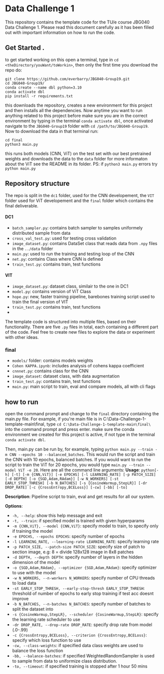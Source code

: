 # Data Challenge 1
This repository contains the template code for the TU/e course JBG040 Data Challenge 1.
Please read this document carefully as it has been filled out with important information on how to run the code.

## Get Started .
to get started working on this open a terminal, type in `cd <theDirectory/youWant/toWorkin>`, then only the first time you download the repo do:
```
git clone https://github.com/everbarry/JBG040-Group19.git
cd JBG040-Group19/
conda create --name dbl python=3.10 
conda activate dbl 
pip install -r requirements.txt
```
this downloads the repository, creates a new environment for this project and then installs all the dependencies.
Now anytime you want to run anything related to this project before make sure you are in the correct environment by typing in the terminal `conda activate dbl`, once activated navigate to the `JBG040-Group19` folder with `cd /path/to/JBG040-Group19`.
Now to download the data in that terminal run:
```
cd final
python3 main.py
```
this runs both models (CNN, ViT) on the test set with our best pretrained weights and downloads the data to the `data` folder 
for more informaton about the ViT see the README in its folder.
PS: if `python3 main.py` errors try `python main.py`

## Repository structure
The repo is split in the `dc1` folder, used for the CNN developement, the `VIT` folder used for ViT developement and the `final` folder which contains the final deliverable.
#### DC1
- `batch_sampler.py`: contains batch sampler to samples uniformely distributed sample from data
- `cross_val_test.py`: used for testing cross validation
- `image_dataset.py`: contains DataSet class that reads data from `.npy` files in the `../data` folder
- `main.py`: used to run the training and testing loop of the CNN
- `net.py`: contains Class where CNN is defined 
- `train_test.py`: contains train, test functions

#### VIT 
- `image_dataset.py`: dataset class, similair to the one in DC1
- `model.py`: contains version of ViT Class
- `hope.py`: new, faster training pipeline, barebones training script used to train the final version of VIT
-  `train_test.py`: contains train, test functions
- 
The template code is structured into multiple files, based on their functionality. 
There are five `.py` files in total, each containing a different part of the code. 
Feel free to create new files to explore the data or experiment with other ideas.

### final
- `models/` folder: contains models weights
- `Cohen KAPPA.ipynb`: includes analysis of cohens kappa coefficient
- `cnnnet.py`: contains class for the CNN
- `image_dataset`: dataset class, with data augmentation
- `train_test.py`: contains train, test functions
- `main.py`: main script to train, eval and compare models, all with cli flags

## how to run
open the command prompt and change to the `final` directory containing the main.py file.
For example, if you're main file is in C:\Data-Challenge-1-template-main\final\, 
type `cd C:\Data-Challenge-1-template-main\final\` into the command prompt and press enter.
make sure the conda environment we created for this project is active, if not type in the terminal `conda activate dbl`.

Then, main.py can be run by, for example, typing `python main.py --train -m CNN --epochs 10 --balanced_batches`.
This would run the script and train the CNN with 10 epochs, balanced batches.
If you would want to run the script to train the ViT for 20 epochs, 
you would type `main.py --train --model ViT -e 20`.
Here are all the command line arguments:
**Usage**: `python[-h] [-t] [-m {CNN,ViT}] [-e EPOCHS] [-l LEARNING_RATE] [-p PATCH_SIZE] [-d DEPTH] [-o {SGD,Adam,RAdam}] [-w N_WORKERS] [-st EARLY_STOP_THRESH] [-b N_BATCHES] [-s {CosineWarmup,StepLR}] [-dr DROP_RATE] [-c {CrossEntropy,BCELoss}] [-cw] [-bb] [-to]`

**Description**: Pipeline script to train, eval and get results for all our system.

**Options**:
- `-h, --help`: show this help message and exit
- `-t, --train`: if specified model is trained with given hyperparams
- `-m {CNN,ViT}, --model {CNN,ViT}`: specify model to train, to specify only if training the model
- `-e EPOCHS, --epochs EPOCHS`: specify number of epochs
- `-l LEARNING_RATE, --learning-rate LEARNING_RATE`: specify learning rate
- `-p PATCH_SIZE, --patch-size PATCH_SIZE`: specify size of patch to section image, e.g: 8 = divide 128x128 image in 8x8 patches
- `-d DEPTH, --depth DEPTH`: specify number of layers in the hidden dimension of the model
- `-o {SGD,Adam,RAdam}, --optimizer {SGD,Adam,RAdam}`: specify optimizer to use with the model
- `-w N_WORKERS, --n-workers N_WORKERS`: specify number of CPU threads to load data
- `-st EARLY_STOP_THRESH, --early-stop-thresh EARLY_STOP_THRESH`: threshold of number of epochs to early stop training if test acc doesnt improve
- `-b N_BATCHES, --n-batches N_BATCHES`: specify number of batches to split the dataset into
- `-s {CosineWarmup,StepLR}, --scheduler {CosineWarmup,StepLR}`: specify the learning rate scheduler to use
- `-dr DROP_RATE, --drop-rate DROP_RATE`: specify drop rate from model (.0-.99)
- `-c {CrossEntropy,BCELoss}, --criterion {CrossEntropy,BCELoss}`: specify which loss function to use
- `-cw, --class-weights`: if specified data class weights are used to balance the loss function
- `-bb, --balance-batches`: if specified WeightedRandomSampler is used to sample from data to uniformize class distribution.
- `-to, --timeout`: if specified training is stopped after 1 hour 50 mins
